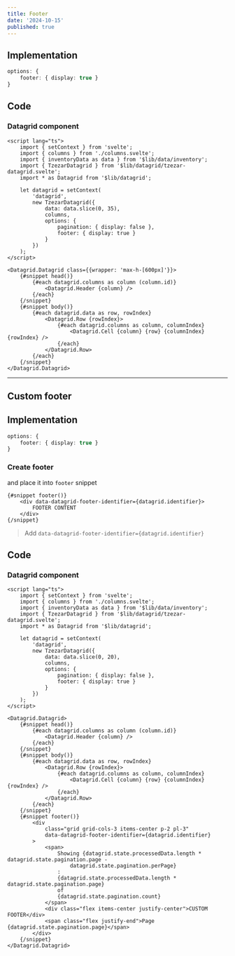 ```yaml
---
title: Footer
date: '2024-10-15'
published: true
---
```


<script>
  import Datagrid from './datagrid.svelte'
  import DatagridCustomFooter from './datagrid-custom-footer.svelte'
</script>

<Datagrid />

## Implementation

```ts
options: {
	footer: { display: true }
}
```

## Code

### Datagrid component

```svelte
<script lang="ts">
	import { setContext } from 'svelte';
	import { columns } from './columns.svelte';
	import { inventoryData as data } from '$lib/data/inventory';
	import { TzezarDatagrid } from '$lib/datagrid/tzezar-datagrid.svelte';
	import * as Datagrid from '$lib/datagrid';

	let datagrid = setContext(
		'datagrid',
		new TzezarDatagrid({
			data: data.slice(0, 35),
			columns,
			options: {
				pagination: { display: false },
				footer: { display: true }
			}
		})
	);
</script>

<Datagrid.Datagrid class={{wrapper: 'max-h-[600px]'}}>
	{#snippet head()}
		{#each datagrid.columns as column (column.id)}
			<Datagrid.Header {column} />
		{/each}
	{/snippet}
	{#snippet body()}
		{#each datagrid.data as row, rowIndex}
			<Datagrid.Row {rowIndex}>
				{#each datagrid.columns as column, columnIndex}
					<Datagrid.Cell {column} {row} {columnIndex} {rowIndex} />
				{/each}
			</Datagrid.Row>
		{/each}
	{/snippet}
</Datagrid.Datagrid>

```

---

## Custom footer

<DatagridCustomFooter/>

## Implementation

```ts
options: {
	footer: { display: true }
}
```

### Create footer

and place it into `footer` snippet

```svelte
{#snippet footer()}
	<div data-datagrid-footer-identifier={datagrid.identifier}>
		FOOTER CONTENT
	</div>
{/snippet}
```

> Add `data-datagrid-footer-identifier={datagrid.identifier}`

## Code

### Datagrid component

```svelte
<script lang="ts">
	import { setContext } from 'svelte';
	import { columns } from './columns.svelte';
	import { inventoryData as data } from '$lib/data/inventory';
	import { TzezarDatagrid } from '$lib/datagrid/tzezar-datagrid.svelte';
	import * as Datagrid from '$lib/datagrid';

	let datagrid = setContext(
		'datagrid',
		new TzezarDatagrid({
			data: data.slice(0, 20),
			columns,
			options: {
				pagination: { display: false },
				footer: { display: true }
			}
		})
	);
</script>

<Datagrid.Datagrid>
	{#snippet head()}
		{#each datagrid.columns as column (column.id)}
			<Datagrid.Header {column} />
		{/each}
	{/snippet}
	{#snippet body()}
		{#each datagrid.data as row, rowIndex}
			<Datagrid.Row {rowIndex}>
				{#each datagrid.columns as column, columnIndex}
					<Datagrid.Cell {column} {row} {columnIndex} {rowIndex} />
				{/each}
			</Datagrid.Row>
		{/each}
	{/snippet}
	{#snippet footer()}
		<div
			class="grid grid-cols-3 items-center p-2 pl-3"
			data-datagrid-footer-identifier={datagrid.identifier}
		>
			<span>
				Showing {datagrid.state.processedData.length * datagrid.state.pagination.page -
					datagrid.state.pagination.perPage}
				:
				{datagrid.state.processedData.length * datagrid.state.pagination.page}
				of
				{datagrid.state.pagination.count}
			</span>
			<div class="flex items-center justify-center">CUSTOM FOOTER</div>
			<span class="flex justify-end">Page {datagrid.state.pagination.page}</span>
		</div>
	{/snippet}
</Datagrid.Datagrid>
```
